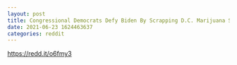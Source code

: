 ```yaml
--- 
layout: post 
title: Congressional Democrats Defy Biden By Scrapping D.C. Marijuana Sales Ban 
date: 2021-06-23 1624463637 
categories: reddit 
--- 
```

https://redd.it/o6fmy3